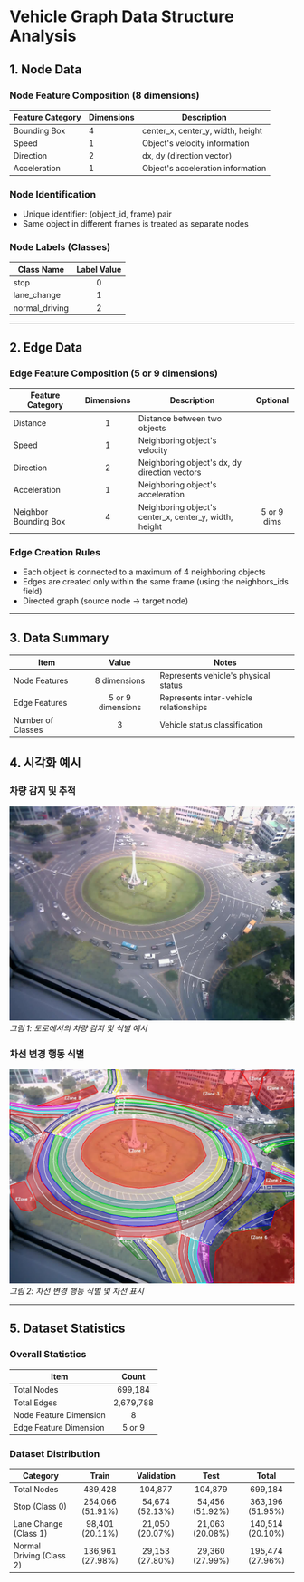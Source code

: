 # Vehicle Graph Data Structure Analysis

## 1. Node Data

### Node Feature Composition (8 dimensions)
| Feature Category | Dimensions | Description |
|------------------|------------|-------------|
| Bounding Box | 4 | center_x, center_y, width, height |
| Speed | 1 | Object's velocity information |
| Direction | 2 | dx, dy (direction vector) |
| Acceleration | 1 | Object's acceleration information |

### Node Identification
- Unique identifier: (object_id, frame) pair
- Same object in different frames is treated as separate nodes

### Node Labels (Classes)
| Class Name | Label Value |
|------------|:-------------:|
| stop | 0 |
| lane_change | 1 |
| normal_driving | 2 |

---

## 2. Edge Data

### Edge Feature Composition (5 or 9 dimensions)
| Feature Category | Dimensions | Description | Optional |
|------------------|:------------:|-------------|:---:|
| Distance | 1 | Distance between two objects |  |
| Speed | 1 | Neighboring object's velocity |  |
| Direction | 2 | Neighboring object's dx, dy direction vectors |  |
| Acceleration | 1 | Neighboring object's acceleration |  |
| Neighbor Bounding Box | 4 | Neighboring object's center_x, center_y, width, height | 5 or 9 dims |

### Edge Creation Rules
- Each object is connected to a maximum of 4 neighboring objects
- Edges are created only within the same frame (using the neighbors_ids field)
- Directed graph (source node → target node)

---

## 3. Data Summary
| Item | Value | Notes |
|------|:-------:|-------|
| Node Features | 8 dimensions | Represents vehicle's physical status |
| Edge Features | 5 or 9 dimensions | Represents inter-vehicle relationships |
| Number of Classes | 3 | Vehicle status classification |

## 4. 시각화 예시

### 차량 감지 및 추적
![차량 감지 예시](image_data/00000001.jpg)
*그림 1: 도로에서의 차량 감지 및 식별 예시*

### 차선 변경 행동 식별
![차선 변경 감지](image_data/lane_annotations_result.jpg)
*그림 2: 차선 변경 행동 식별 및 차선 표시*

---

## 5. Dataset Statistics

### Overall Statistics
| Item | Count |
|------|:-------:|
| Total Nodes | 699,184 |
| Total Edges | 2,679,788 |
| Node Feature Dimension | 8 |
| Edge Feature Dimension | 5 or 9 |

### Dataset Distribution

| Category | Train | Validation | Test | Total |
|------|:-------:|:-------:|:-------:|:-------:|
| Total Nodes | 489,428 | 104,877 | 104,879 | 699,184 |
| Stop (Class 0) | 254,066 (51.91%) | 54,674 (52.13%) | 54,456 (51.92%) | 363,196 (51.95%) |
| Lane Change (Class 1) | 98,401 (20.11%) | 21,050 (20.07%) | 21,063 (20.08%) | 140,514 (20.10%) |
| Normal Driving (Class 2) | 136,961 (27.98%) | 29,153 (27.80%) | 29,360 (27.99%) | 195,474 (27.96%) |
